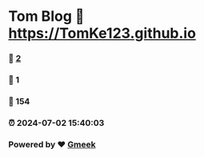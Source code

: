 # Tom Blog :link: https://TomKe123.github.io 
### :page_facing_up: [2](https://TomKe123.github.io/tag.html) 
### :speech_balloon: 1 
### :hibiscus: 154 
### :alarm_clock: 2024-07-02 15:40:03 
### Powered by :heart: [Gmeek](https://github.com/Meekdai/Gmeek)
